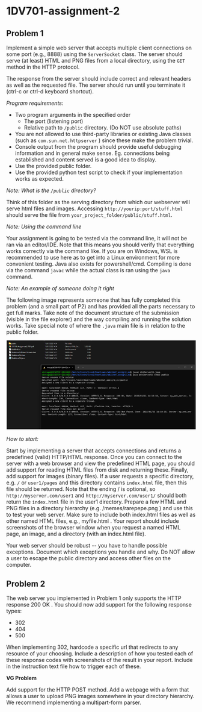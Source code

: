 # 1DV701-assignment-2

## Problem 1
Implement a simple web server that accepts multiple client connections on some port (e.g., 8888) using the `ServerSocket` class. The server should serve (at least) HTML and PNG files from a local directory, using the `GET`
method in the HTTP protocol.

The response from the server should include correct and relevant headers as well as the requested file. The
server should run until you terminate it (ctrl-c or ctrl-d keyboard shortcut).

*Program requirements:*

- Two program arguments in the specified order
  - The port (listening port)
  - Relative path to `/public` directory. (Do NOT use absolute paths)
- You are not allowed to use third-party libraries or existing Java classes (such as `com.sun.net.httpserver` )
since these make the problem trivial.
- Console output from the program should provide useful debugging information and in general make
sense. Eg. connections being established and content served is a good idea to display.
- Use the provided public folder.
- Use the provided python test script to check if your implementation works as expected.

*Note: What is the `/public` directory?*

Think of this folder as the serving directory from which our webserver will serve html files and images.
Accessing `http://yourip:port/stuff.html` should serve the file from `your_project_folder/public/stuff.html`.

*Note: Using the command line*

Your assignment is going to be tested via the command line, it will not be ran via an editor/IDE. Note that this
means you should verify that everything works correctly via the command like. If you are on Windows, WSL is
recommended to use here as to get into a Linux environment for more convenient testing. Java also exists for
powershell/cmd. Compiling is done via the command `javac` while the actual class is ran using the `java`
command.

*Note: An example of someone doing it right*

The following image represents someone that has fully completed this problem (and a small part of P2) and
has provided all the parts necessary to get full marks. Take note of the document structure of the submission
(visible in the file explorer) and the way compiling and running the solution works. Take special note of where
the `.java` main file is in relation to the public folder.

![Example image](img/example.png)

*How to start:* 

Start by implementing a server that accepts connections and returns a predefined (valid)
HTTP/HTML response. Once you can connect to the server with a web browser and view the predefined HTML
page, you should add support for reading HTML files from disk and returning these. Finally, add support for
images (binary files). If a user requests a specific directory, e.g. `/` or `user1/pages` and this directory contains
`index.html` file, then this file should be returned. Note that the ending / is optional, so
`http://myserver.com/user1` and `http://myserver.com/user1/` should both return the `index.html` file in the user1
directory. Prepare a few HTML and PNG files in a directory hierarchy (e.g. /memes/rarepepe.png ) and use this
to test your web server. Make sure to include both index.html files as well as other named HTML files, e.g.,
myfile.html . Your report should include screenshots of the browser window when you request a named HTML
page, an image, and a directory (with an index.html file).

Your web server should be robust -- you have to handle possible exceptions. Document which exceptions
you handle and why. Do NOT allow a user to escape the public directory and access other files on the
computer.

## Problem 2
The web server you implemented in Problem 1 only supports the HTTP response 200 OK . You should now
add support for the following response types:
- 302
- 404
- 500

When implementing 302, hardcode a specific url that redirects to any resource of your choosing. Include a
description of how you tested each of these response codes with screenshots of the result in your report.
Include in the instruction text file how to trigger each of these.

**VG Problem** 

Add support for the HTTP POST method. Add a webpage with a form that allows a user to
upload PNG images somewhere in your directory hierarchy. We recommend implementing a multipart-form
parser.
